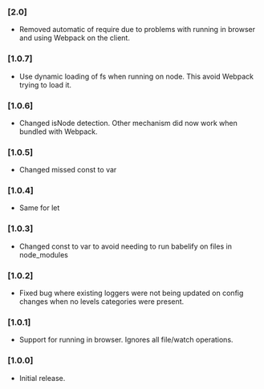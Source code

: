 ### [2.0]
* Removed automatic of require due to problems with running in browser and using Webpack on the client.

### [1.0.7]
* Use dynamic loading of fs when running on node. This avoid Webpack trying to load it.

### [1.0.6]
* Changed isNode detection. Other mechanism did now work when bundled with Webpack.

### [1.0.5]
* Changed missed const to var

### [1.0.4]
* Same for let 

### [1.0.3]
* Changed const to var to avoid needing to run babelify on files in node_modules

### [1.0.2]
* Fixed bug where existing loggers were not being updated on config changes when no levels categories were present.

### [1.0.1]
* Support for running in browser. Ignores all file/watch operations.

### [1.0.0]
* Initial release.
